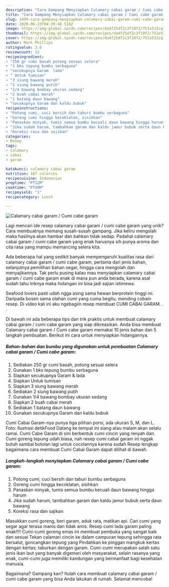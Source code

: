 ```yaml
---
description: "Cara Gampang Menyiapkan Calamary cabai garam / Cumi cabe garam yang Menggugah Selera"
title: "Cara Gampang Menyiapkan Calamary cabai garam / Cumi cabe garam yang Menggugah Selera"
slug: 3499-cara-gampang-menyiapkan-calamary-cabai-garam-cumi-cabe-garam-yang-menggugah-selera
date: 2020-06-23T04:39:48.518Z
image: https://img-global.cpcdn.com/recipes/da4f25df2c3f10f2/751x532cq70/calamary-cabai-garam-cumi-cabe-garam-foto-resep-utama.jpg
thumbnail: https://img-global.cpcdn.com/recipes/da4f25df2c3f10f2/751x532cq70/calamary-cabai-garam-cumi-cabe-garam-foto-resep-utama.jpg
cover: https://img-global.cpcdn.com/recipes/da4f25df2c3f10f2/751x532cq70/calamary-cabai-garam-cumi-cabe-garam-foto-resep-utama.jpg
author: Mark Phillips
ratingvalue: 3.6
reviewcount: 12
recipeingredient:
- "250 gr cumi basah potong sesuai selera"
- "1 bks tepung bumbu serbaguna"
- "secukupnya Garam  lada"
- " Untuk tumisan"
- "3 siung bawang merah"
- "2 siung bawang putih"
- "1/4 bawang bombay ukuran sedang"
- "2 buah cabai merah"
- "1 batang daun bawang"
- "secukupnya Garam dan kaldu bubuk"
recipeinstructions:
- "Potong cumi, cuci bersih dan taburi bumbu serbaguna"
- "Goreng cumi hingga kecoklatan, sisihkan"
- "Panaskan minyak, tumis semua bumbu kecuali daun bawang hingga harum"
- "Jika sudah harum, tambahkan garam dan kaldu jamur bubuk serta daun bawang"
- "Koreksi rasa dan sajikan"
categories:
- Resep
tags:
- calamary
- cabai
- garam

katakunci: calamary cabai garam 
nutrition: 167 calories
recipecuisine: Indonesian
preptime: "PT12M"
cooktime: "PT49M"
recipeyield: "1"
recipecategory: Lunch

---
```



![Calamary cabai garam / Cumi cabe garam](https://img-global.cpcdn.com/recipes/da4f25df2c3f10f2/751x532cq70/calamary-cabai-garam-cumi-cabe-garam-foto-resep-utama.jpg)

Lagi mencari ide resep calamary cabai garam / cumi cabe garam yang unik? Cara membuatnya memang susah-susah gampang. Jika keliru mengolah maka hasilnya akan hambar dan bahkan tidak sedap. Padahal calamary cabai garam / cumi cabe garam yang enak harusnya sih punya aroma dan cita rasa yang mampu memancing selera kita.

Ada beberapa hal yang sedikit banyak mempengaruhi kualitas rasa dari calamary cabai garam / cumi cabe garam, pertama dari jenis bahan, selanjutnya pemilihan bahan segar, hingga cara mengolah dan menyajikannya. Tak perlu pusing kalau mau menyiapkan calamary cabai garam / cumi cabe garam enak di mana pun anda berada, karena asal sudah tahu triknya maka hidangan ini bisa jadi sajian istimewa.

Seafood lovers pasti udah ngga asing sama hewan berprotein tinggi ini. Daripada bosen sama olahan cumi yang cuma begitu, mending cobain resep. Di video kali ini aku ngebagiin resep membuat CUMI CABAI GARAM. . .


Di bawah ini ada beberapa tips dan trik praktis untuk membuat calamary cabai garam / cumi cabe garam yang siap dikreasikan. Anda bisa membuat Calamary cabai garam / Cumi cabe garam memakai 10 jenis bahan dan 5 langkah pembuatan. Berikut ini cara untuk menyiapkan hidangannya.

<!--inarticleads1-->

##### Bahan-bahan dan bumbu yang digunakan untuk pembuatan Calamary cabai garam / Cumi cabe garam:

1. Sediakan 250 gr cumi basah, potong sesuai selera
1. Gunakan 1 bks tepung bumbu serbaguna
1. Siapkan secukupnya Garam &amp; lada
1. Siapkan  Untuk tumisan
1. Siapkan 3 siung bawang merah
1. Sediakan 2 siung bawang putih
1. Gunakan 1/4 bawang bombay ukuran sedang
1. Siapkan 2 buah cabai merah
1. Sediakan 1 batang daun bawang
1. Gunakan secukupnya Garam dan kaldu bubuk


Cumi Cabai Garam-nya punya tiga pilihan porsi, ada ukuran S, M, dan L. Foto: Ilustrasi detikFood Datang ke tempat ini siang atau malam akan selalu ramai. Cumi Cabe Garam di sini berbentuk cumi cincin yang renyah dan. Cumi goreng tepung udah biasa, nah resep cumi cabai garam ini nggak butuh sambal botolan lagi untuk cocolannya karena sudah Resep lengkap bagaimana cara membuat Cumi Cabai Garam dapat dilihat di bawah. 

<!--inarticleads2-->

##### Langkah-langkah menyiapkan Calamary cabai garam / Cumi cabe garam:

1. Potong cumi, cuci bersih dan taburi bumbu serbaguna
1. Goreng cumi hingga kecoklatan, sisihkan
1. Panaskan minyak, tumis semua bumbu kecuali daun bawang hingga harum
1. Jika sudah harum, tambahkan garam dan kaldu jamur bubuk serta daun bawang
1. Koreksi rasa dan sajikan


Masukkan cumi goreng, beri garam, aduk rata, matikan api. Cari cumi yang segar agar terasa manis dan tidak amis. Resep cumi lada garam paling enak!!!! Cumi-cumi goreng emas ini membuat pembuka yang sangat baik dan sesuai Tekan calamari cincin ke dalam campuran tepung sehingga rata bersalut, goncangkan tepung yang Pindahkan ke pinggan mangkuk kertas dengan kertas; taburkan dengan garam. Cumi-cumi merupakan salah satu jenis ikan laut yang banyak digemari oleh masyarakat, selain rasanya yang enak, cumi-cumi juga memiliki kandungan yang bermanfaat bagi kesehatan manusia. 

Bagaimana? Gampang kan? Itulah cara membuat calamary cabai garam / cumi cabe garam yang bisa Anda lakukan di rumah. Selamat mencoba!
